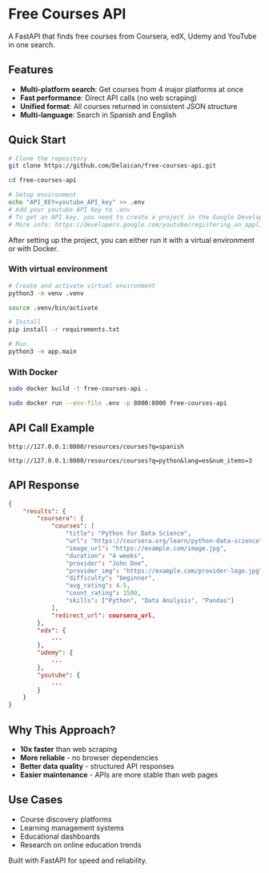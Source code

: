 # Free Courses API

A FastAPI that finds free courses from Coursera, edX, Udemy and YouTube in one search.

## Features

- **Multi-platform search**: Get courses from 4 major platforms at once
- **Fast performance**: Direct API calls (no web scraping)
- **Unified format**: All courses returned in consistent JSON structure
- **Multi-language**: Search in Spanish and English

## Quick Start

```bash
# Clone the repository
git clone https://github.com/Delaican/free-courses-api.git

cd free-courses-api

# Setup environment
echo "API_KEY=youtube_API_key" >> .env
# Add your youtube API key to .env
# To get an API key, you need to create a project in the Google Developer Console and enable the YouTube Data API v3.
# More info: https://developers.google.com/youtube/registering_an_application
```

After setting up the project, you can either run it with a virtual environment or with Docker.

### With virtual environment

```bash
# Create and activate virtual environment
python3 -m venv .venv

source .venv/bin/activate

# Install
pip install -r requirements.txt

# Run
python3 -m app.main
```

### With Docker

```bash
sudo docker build -t free-courses-api .

sudo docker run --env-file .env -p 8000:8000 free-courses-api
```
## API Call Example

```
http://127.0.0.1:8000/resources/courses?q=spanish

http://127.0.0.1:8000/resources/courses?q=python&lang=es&num_items=3
```

## API Response

```json
{
    "results": {
        "coursera": {
            "courses": [
                "title": "Python for Data Science",
                "url": "https://coursera.org/learn/python-data-science",
                "image_url": "https://example.com/image.jpg",
                "duration": "4 weeks",
                "provider": "John Doe",
                "provider_img": "https://example.com/provider-logo.jpg",
                "difficulty": "beginner",
                "avg_rating": 4.5,
                "count_rating": 1500,
                "skills": ["Python", "Data Analysis", "Pandas"]
            ],
            "redirect_url": coursera_url,
        },
        "edx": {
            ...
        },
        "udemy": {
            ...
        },
        "youtube": {
            ...
        }
    }
}
```

## Why This Approach?

- **10x faster** than web scraping
- **More reliable** - no browser dependencies
- **Better data quality** - structured API responses
- **Easier maintenance** - APIs are more stable than web pages

## Use Cases

- Course discovery platforms
- Learning management systems
- Educational dashboards
- Research on online education trends

Built with FastAPI for speed and reliability.
